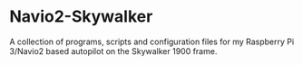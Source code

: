 # Navio2-Skywalker
A collection of programs, scripts and configuration files for my Raspberry Pi 3/Navio2 based autopilot on the Skywalker 1900 frame.
